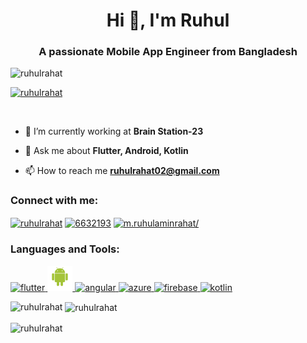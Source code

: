 <h1 align="center">Hi 👋, I'm Ruhul</h1>
<h3 align="center">A passionate Mobile App Engineer from Bangladesh</h3>

<p align="left"> <img src="https://komarev.com/ghpvc/?username=ruhulrahat&label=Profile%20views&color=0e75b6&style=flat" alt="ruhulrahat" /> </p>

<p align="left"> <a href="https://github.com/ryo-ma/github-profile-trophy"><img src="https://github-profile-trophy.vercel.app/?username=ruhulrahat" alt="ruhulrahat" /></a> </p>

<p align="left"> <a href="https://twitter.com/" target="blank"><img src="https://img.shields.io/twitter/follow/?logo=twitter&style=for-the-badge" alt="" /></a> </p>

- 🔭 I’m currently working at **Brain Station-23**

- 💬 Ask me about **Flutter, Android, Kotlin**

- 📫 How to reach me **ruhulrahat02@gmail.com**

<h3 align="left">Connect with me:</h3>
<p align="left">
<a href="https://linkedin.com/in/ruhulrahat" target="blank"><img align="center" src="https://raw.githubusercontent.com/rahuldkjain/github-profile-readme-generator/master/src/images/icons/Social/linked-in-alt.svg" alt="ruhulrahat" height="30" width="40" /></a>
<a href="https://stackoverflow.com/users/6632193" target="blank"><img align="center" src="https://raw.githubusercontent.com/rahuldkjain/github-profile-readme-generator/master/src/images/icons/Social/stack-overflow.svg" alt="6632193" height="30" width="40" /></a>
<a href="https://fb.com/m.ruhulaminrahat/" target="blank"><img align="center" src="https://raw.githubusercontent.com/rahuldkjain/github-profile-readme-generator/master/src/images/icons/Social/facebook.svg" alt="m.ruhulaminrahat/" height="30" width="40" /></a>
</p>

<h3 align="left">Languages and Tools:</h3>
<p align="left"> 

<a href="https://flutter.dev" target="_blank" rel="noreferrer"> <img src="https://www.vectorlogo.zone/logos/flutterio/flutterio-icon.svg" alt="flutter" width="40" height="40"/> </a> <a href="https://developer.android.com" target="_blank" rel="noreferrer"> <img src="https://raw.githubusercontent.com/devicons/devicon/master/icons/android/android-original-wordmark.svg" alt="android" width="40" height="40"/>
</a> <a href="https://angular.io" target="_blank" rel="noreferrer"> <img src="https://angular.io/assets/images/logos/angular/angular.svg" alt="angular" width="40" height="40"/> </a> <a href="https://azure.microsoft.com/en-in/" target="_blank" rel="noreferrer"> <img src="https://www.vectorlogo.zone/logos/microsoft_azure/microsoft_azure-icon.svg" alt="azure" width="40" height="40"/> </a> </a> <a href="https://firebase.google.com/" target="_blank" rel="noreferrer"> <img src="https://www.vectorlogo.zone/logos/firebase/firebase-icon.svg" alt="firebase" width="40" height="40"/> </a>  <a href="https://kotlinlang.org" target="_blank" rel="noreferrer"> <img src="https://www.vectorlogo.zone/logos/kotlinlang/kotlinlang-icon.svg" alt="kotlin" width="40" height="40"/> </a>

</p>

<p><img align="left" src="https://github-readme-stats.vercel.app/api/top-langs?username=ruhulrahat&show_icons=true&locale=en&layout=compact" alt="ruhulrahat" /></p>

<p>&nbsp;<img align="center" src="https://github-readme-stats.vercel.app/api?username=ruhulrahat&show_icons=true&locale=en" alt="ruhulrahat" /></p>

<p><img align="center" src="https://github-readme-streak-stats.herokuapp.com/?user=ruhulrahat&" alt="ruhulrahat" /></p>

